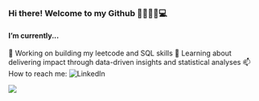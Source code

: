 ### Hi there! Welcome to my Github 👋🥸🍻🧋💻


#### I’m currently...
🔭 Working on building my leetcode and SQL skills
🌱 Learning about delivering impact through data-driven insights and statistical analyses
📫 How to reach me: ![LinkedIn](https://www.linkedin.com/in/matthewmcsl/)


<a href="https://github.com/anuraghazra/github-readme-stats">
  <img align='center' src='https://github-readme-stats.vercel.app/api?username=Matthewmcsl&theme=gruvbox_light)'/>
</a>
